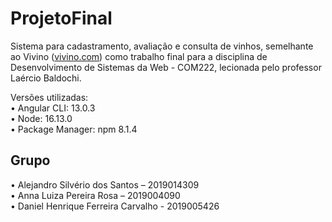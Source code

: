 # ProjetoFinal
Sistema para cadastramento, avaliação e consulta de vinhos, semelhante ao Vivino ([vivino.com](https://www.vivino.com/BR/pt/)) como trabalho final para a disciplina de Desenvolvimento de Sistemas da Web - COM222, lecionada pelo professor Laércio Baldochi.

Versões utilizadas:\
&bull; Angular CLI: 13.0.3\
&bull; Node: 16.13.0\
&bull; Package Manager: npm 8.1.4

## Grupo
&bull; Alejandro Silvério dos Santos – 2019014309\
&bull; Anna Luiza Pereira Rosa – 2019004090\
&bull; Daniel Henrique Ferreira Carvalho - 2019005426
